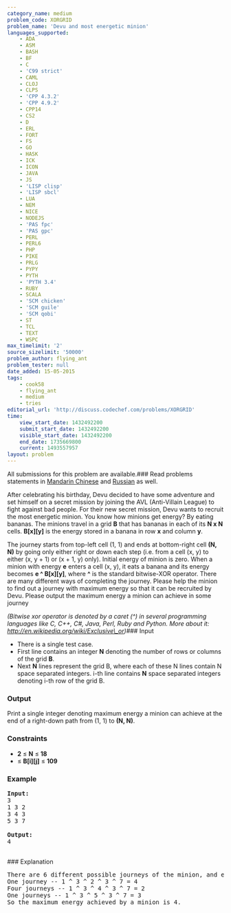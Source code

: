 ```yaml
---
category_name: medium
problem_code: XORGRID
problem_name: 'Devu and most energetic minion'
languages_supported:
    - ADA
    - ASM
    - BASH
    - BF
    - C
    - 'C99 strict'
    - CAML
    - CLOJ
    - CLPS
    - 'CPP 4.3.2'
    - 'CPP 4.9.2'
    - CPP14
    - CS2
    - D
    - ERL
    - FORT
    - FS
    - GO
    - HASK
    - ICK
    - ICON
    - JAVA
    - JS
    - 'LISP clisp'
    - 'LISP sbcl'
    - LUA
    - NEM
    - NICE
    - NODEJS
    - 'PAS fpc'
    - 'PAS gpc'
    - PERL
    - PERL6
    - PHP
    - PIKE
    - PRLG
    - PYPY
    - PYTH
    - 'PYTH 3.4'
    - RUBY
    - SCALA
    - 'SCM chicken'
    - 'SCM guile'
    - 'SCM qobi'
    - ST
    - TCL
    - TEXT
    - WSPC
max_timelimit: '2'
source_sizelimit: '50000'
problem_author: flying_ant
problem_tester: null
date_added: 15-05-2015
tags:
    - cook58
    - flying_ant
    - medium
    - tries
editorial_url: 'http://discuss.codechef.com/problems/XORGRID'
time:
    view_start_date: 1432492200
    submit_start_date: 1432492200
    visible_start_date: 1432492200
    end_date: 1735669800
    current: 1493557957
layout: problem
---
```

All submissions for this problem are available.###  Read problems statements in [Mandarin Chinese](http://www.codechef.com/download/translated/COOK58/mandarin/XORGRID.pdf) and [Russian](http://www.codechef.com/download/translated/COOK58/russian/XORGRID.pdf) as well.

After celebrating his birthday, Devu decided to have some adventure and set himself on a secret mission by joining the AVL (Anti-Villain League) to fight against bad people. For their new secret mission, Devu wants to recruit the most energetic minion. You know how minions get energy? By eating bananas. The minions travel in a grid **B** that has bananas in each of its **N x N** cells. **B\[x\]\[y\]** is the energy stored in a banana in row **x** and column **y**.

The journey starts from top-left cell (1, 1) and ends at bottom-right cell **(N, N)** by going only either right or down each step (i.e. from a cell (x, y) to either (x, y + 1) or (x + 1, y) only). Initial energy of minion is zero. When a minion with energy **e** enters a cell (x, y), it eats a banana and its energy becomes **e ^ B\[x\]\[y\]**, where **^** is the standard bitwise-XOR operator. There are many different ways of completing the journey. Please help the minion to find out a journey with maximum energy so that it can be recruited by Devu. Please output the maximum energy a minion can achieve in some journey

_(Bitwise xor operator is denoted by a caret (^) in several programming languages like C, C++, C#, Java, Perl, Ruby and Python. More about it: http://en.wikipedia.org/wiki/Exclusive\_or)_### Input

- There is a single test case.
- First line contains an integer **N** denoting the number of rows or columns of the grid **B**.
- Next **N** lines represent the grid B, where each of these N lines contain N space separated integers. i-th line contains **N** space separated integers denoting i-th row of the grid B.

### Output

Print a single integer denoting maximum energy a minion can achieve at the end of a right-down path from (1, 1) to **(N, N)**.

### Constraints

- **2** ≤ **N** ≤ **18**
- ≤ **B\[i\]\[j\]** ≤ **109**

### Example

<pre><b>Input:</b>
3
1 3 2
3 4 3
5 3 7

<b>Output:</b>
4

</pre>### Explanation
<pre>
There are 6 different possible journeys of the minion, and energy at the end of them are --
One journey -- 1 ^ 3 ^ 2 ^ 3 ^ 7 = 4
Four journeys -- 1 ^ 3 ^ 4 ^ 3 ^ 7 = 2
One journeys -- 1 ^ 3 ^ 5 ^ 3 ^ 7 = 3
So the maximum energy achieved by a minion is 4.

</pre>